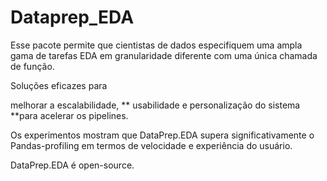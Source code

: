 # Dataprep_EDA

Esse pacote permite que cientistas de dados especifiquem uma ampla gama de tarefas EDA em granularidade diferente com uma única chamada de função.

Soluções eficazes para

melhorar a escalabilidade, ** usabilidade e personalização do sistema **para acelerar os pipelines.

Os experimentos mostram que DataPrep.EDA supera significativamente o Pandas-profiling em termos de velocidade e experiência do usuário.

DataPrep.EDA é open-source.
